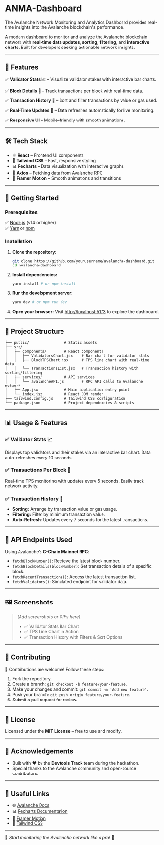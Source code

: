 # ANMA-Dashboard
The Avalanche Network Monitoring and Analytics Dashboard provides real-time insights into the Avalanche blockchain's performance.

A modern dashboard to monitor and analyze the Avalanche blockchain network with **real-time data updates**, **sorting**, **filtering**, and **interactive charts**. Built for developers seeking actionable network insights.

---

## 🌟 Features
✅ **Validator Stats 📈** – Visualize validator stakes with interactive bar charts.

✅ **Block Details 🧩** – Track transactions per block with real-time data.

✅ **Transaction History 🧾** – Sort and filter transactions by value or gas used.

✅ **Real-Time Updates 🚀** – Data refreshes automatically for live monitoring.

✅ **Responsive UI** – Mobile-friendly with smooth animations.

---

## 🛠️ Tech Stack
- ⚛️ **React** – Frontend UI components  
- 🎨 **Tailwind CSS** – Fast, responsive styling  
- 📊 **Recharts** – Data visualization with interactive graphs  
- 🔄 **Axios** – Fetching data from Avalanche RPC  
- 🎥 **Framer Motion** – Smooth animations and transitions  

---

## 🚀 Getting Started

### Prerequisites
✅ [Node.js](https://nodejs.org/) (v14 or higher)  
✅ [Yarn](https://yarnpkg.com/) or [npm](https://www.npmjs.com/)  

### Installation
1. **Clone the repository:**
   ```bash
   git clone https://github.com/yourusername/avalanche-dashboard.git
   cd avalanche-dashboard
   ```

2. **Install dependencies:**
   ```bash
   yarn install # or npm install
   ```

3. **Run the development server:**
   ```bash
   yarn dev # or npm run dev
   ```

4. **Open your browser:**
   Visit [http://localhost:5173](http://localhost:5173) to explore the dashboard.

---

## 📁 Project Structure
```plaintext
├── public/                # Static assets
├── src/
│   ├── components/        # React components
│   │   ├── ValidatorsChart.jsx    # Bar chart for validator stats
│   │   ├── BlockTPSChart.jsx      # TPS line chart with real-time data
│   │   └── TransactionsList.jsx   # Transaction history with sorting/filtering
│   ├── services/          # API services
│   │   └── avalancheAPI.js        # RPC API calls to Avalanche network
│   ├── App.jsx            # Main application entry point
│   └── index.jsx          # React DOM render
├── tailwind.config.js     # Tailwind CSS configuration
└── package.json           # Project dependencies & scripts
```

---

## 📊 Usage & Features
### ✅ Validator Stats 📈
Displays top validators and their stakes via an interactive bar chart. Data auto-refreshes every 10 seconds.

### ✅ Transactions Per Block 🧩
Real-time TPS monitoring with updates every 5 seconds. Easily track network activity.

### ✅ Transaction History 🧾
- **Sorting:** Arrange by transaction value or gas usage.
- **Filtering:** Filter by minimum transaction value.
- **Auto-Refresh:** Updates every 7 seconds for the latest transactions.

---

## 🚦 API Endpoints Used
Using Avalanche’s **C-Chain Mainnet RPC**:
- `fetchBlockNumber()`: Retrieve the latest block number.
- `fetchBlockDetails(blockNumber)`: Get transaction details of a specific block.
- `fetchRecentTransactions()`: Access the latest transaction list.
- `fetchValidators()`: Simulated endpoint for validator data.

---

## 🖼️ Screenshots
> *(Add screenshots or GIFs here)*
> - ✅ Validator Stats Bar Chart  
> - ✅ TPS Line Chart in Action  
> - ✅ Transaction History with Filters & Sort Options  

---

## 📢 Contributing
💙 Contributions are welcome! Follow these steps:
1. Fork the repository.
2. Create a branch: `git checkout -b feature/your-feature`.
3. Make your changes and commit: `git commit -m 'Add new feature'`.
4. Push your branch: `git push origin feature/your-feature`.
5. Submit a pull request for review.

---

## 📄 License
Licensed under the **MIT License** – free to use and modify.

---

## 🙌 Acknowledgements
- Built with ❤️ by the **Devtools Track** team during the hackathon.  
- Special thanks to the Avalanche community and open-source contributors.  

---

## 🔗 Useful Links
- 🌐 [Avalanche Docs](https://docs.avax.network/)  
- 📊 [Recharts Documentation](https://recharts.org/)  
- 🎥 [Framer Motion](https://www.framer.com/motion/)  
- 🎨 [Tailwind CSS](https://tailwindcss.com/)  

---

🚀 *Start monitoring the Avalanche network like a pro!* 🚀




